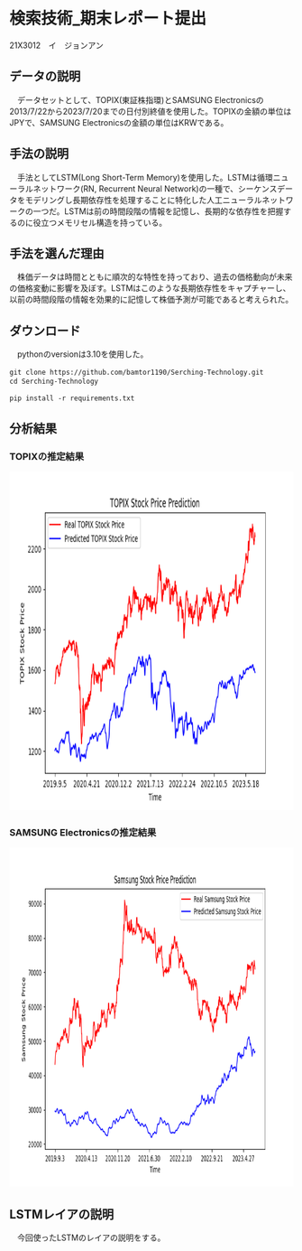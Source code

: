 # 検索技術_期末レポート提出
21X3012　イ　ジョンアン

## データの説明
　データセットとして、TOPIX(東証株指環)とSAMSUNG Electronicsの2013/7/22から2023/7/20までの日付別終値を使用した。TOPIXの金額の単位はJPYで、SAMSUNG Electronicsの金額の単位はKRWである。

## 手法の説明
　手法としてLSTM(Long Short-Term Memory)を使用した。LSTMは循環ニューラルネットワーク(RN, Recurrent Neural Network)の一種で、シーケンスデータをモデリングし長期依存性を処理することに特化した人工ニューラルネットワークの一つだ。LSTMは前の時間段階の情報を記憶し、長期的な依存性を把握するのに役立つメモリセル構造を持っている。

## 手法を選んだ理由
　株価データは時間とともに順次的な特性を持っており、過去の価格動向が未来の価格変動に影響を及ぼす。LSTMはこのような長期依存性をキャプチャーし、以前の時間段階の情報を効果的に記憶して株価予測が可能であると考えられた。

## ダウンロード
　pythonのversionは3.10を使用した。
```
git clone https://github.com/bamtor1190/Serching-Technology.git
cd Serching-Technology
```
```
pip install -r requirements.txt
```

## 分析結果
### TOPIXの推定結果
<center><img src="/img/Figure_1.png" width="800" height="600"></center>

### SAMSUNG Electronicsの推定結果
<center><img src="/img/Figure_2.png" width="800" height="600"></center>

## LSTMレイアの説明
　今回使ったLSTMのレイアの説明をする。
